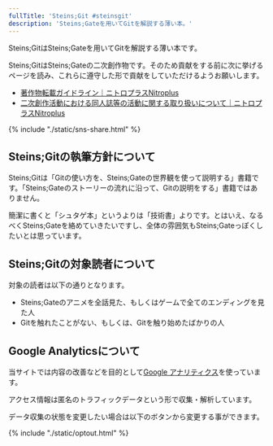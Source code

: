 ```yaml
---
fullTitle: 'Steins;Git #steinsgit'
description: 'Steins;Gateを用いてGitを解説する薄い本。'
---
```


Steins;GitはSteins;Gateを用いてGitを解説する薄い本です。

Steins;GitはSteins;Gateの二次創作物です。そのため貢献をする前に次に挙げるページを読み、これらに遵守した形で貢献をしていただけるようお願いします。

- [著作物転載ガイドライン｜ニトロプラスNitroplus](https://www.nitroplus.co.jp/license/)
- [二次創作活動における同人誌等の活動に関する取り扱いについて｜ニトロプラスNitroplus](https://www.nitroplus.co.jp/license/fanbook.php)

{% include "./static/sns-share.html" %}

## Steins;Gitの執筆方針について

Steins;Gitは「Gitの使い方を、Steins;Gateの世界観を使って説明する」書籍です。「Steins;Gateのストーリーの流れに沿って、Gitの説明をする」書籍ではありません。

簡潔に書くと「シュタゲ本」というよりは「技術書」よりです。とはいえ、なるべくSteins;Gateを絡めていきたいですし、全体の雰囲気もSteins;Gateっぽくしたいとは思っています。

## Steins;Gitの対象読者について

対象の読者は以下の通りとなります。

- Steins;Gateのアニメを全話見た、もしくはゲームで全てのエンディングを見た人
- Gitを触れたことがない、もしくは、Gitを触り始めたばかりの人

## Google Analyticsについて

当サイトでは内容の改善などを目的として[Google アナリティクス](https://marketingplatform.google.com/intl/ja/about/analytics/)を使っています。

アクセス情報は匿名のトラフィックデータという形で収集・解析しています。

データ収集の状態を変更したい場合は以下のボタンから変更する事ができます。

<!-- textlint-disable  web-plus-db -->
{% include "./static/optout.html" %}
<!-- textlint-enable  web-plus-db -->